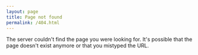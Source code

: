 ```yaml
---
layout: page
title: Page not found
permalink: /404.html
---
```


The server couldn't find the page you were looking for. It's possible that the page doesn't exist anymore or that you mistyped the URL.
